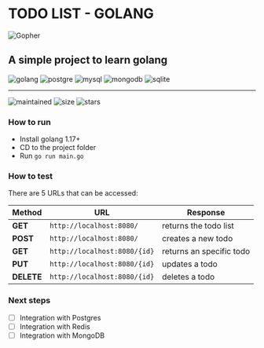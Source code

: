 # TODO LIST - GOLANG

![Gopher](https://jollycontrarian.com/images/a/ab/Dramatic_Look_Gopher.gif)

## A simple project to learn golang

![golang](https://img.shields.io/badge/Go-00ADD8?style=for-the-badge&logo=go&logoColor=white)
![postgre](https://img.shields.io/badge/PostgreSQL-316192?style=for-the-badge&logo=postgresql&logoColor=white)
![mysql](https://img.shields.io/badge/MySQL-00000F?style=for-the-badge&logo=mysql&logoColor=white)
![mongodb](https://img.shields.io/badge/MongoDB-4EA94B?style=for-the-badge&logo=mongodb&logoColor=white)
![sqlite](https://img.shields.io/badge/SQLite-07405E?style=for-the-badge&logo=sqlite&logoColor=white)

---
![maintained](https://img.shields.io/badge/Maintained%3F-yes-green.svg)
![size](https://badge-size.herokuapp.com/pazfelipe/todo-list-go/main/main.go)
![stars](https://img.shields.io/github/stars/pazfelipe/todo-list-go.svg)

### How to run

- Install golang 1.17+
- CD to the project folder
- Run `go run main.go`

### How to test

There are 5 URLs that can be accessed:

| Method | URL | Response |
| ------ | --- | -------- |
|__GET__     | `http://localhost:8080/` | returns the todo list |
|__POST__    | `http://localhost:8080/` | creates a new todo |
|__GET__     | `http://localhost:8080/{id}` | returns an specific todo |
|__PUT__     | `http://localhost:8080/{id}` | updates a todo |
|__DELETE__  | `http://localhost:8080/{id}` | deletes a todo |

### Next steps

- [ ] Integration with Postgres
- [ ] Integration with Redis
- [ ] Integration with MongoDB

<p align="center">
  <imag src="https://i.giphy.com/media/XsGH5TII7EzGUvTN1g/giphy.webp" width="250" />
</p>